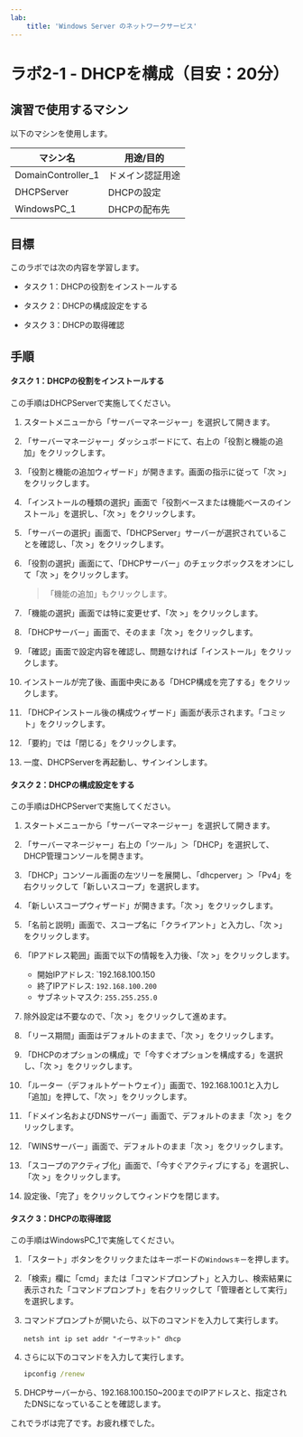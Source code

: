 ```yaml
---
lab:
    title: 'Windows Server のネットワークサービス'
---
```


# ラボ2-1  - DHCPを構成（目安：20分）

## 演習で使用するマシン

以下のマシンを使用します。

| マシン名           | 用途/目的        |
| ------------------ | ---------------- |
| DomainController_1 | ドメイン認証用途 |
| DHCPServer         | DHCPの設定       |
| WindowsPC_1        | DHCPの配布先     |



## 目標

このラボでは次の内容を学習します。

- タスク 1：DHCPの役割をインストールする

- タスク 2：DHCPの構成設定をする

- タスク 3：DHCPの取得確認



## 手順

#### タスク 1：DHCPの役割をインストールする

この手順はDHCPServerで実施してください。

1. スタートメニューから「サーバーマネージャー」を選択して開きます。

2. 「サーバーマネージャー」ダッシュボードにて、右上の「役割と機能の追加」をクリックします。

3. 「役割と機能の追加ウィザード」が開きます。画面の指示に従って「次 >」をクリックします。

4. 「インストールの種類の選択」画面で「役割ベースまたは機能ベースのインストール」を選択し、「次 >」をクリックします。

5. 「サーバーの選択」画面で、「DHCPServer」サーバーが選択されていることを確認し、「次 >」をクリックします。

6. 「役割の選択」画面にて、「DHCPサーバー」のチェックボックスをオンにして「次 >」をクリックします。

   > 「機能の追加」もクリックします。

7. 「機能の選択」画面では特に変更せず、「次 >」をクリックします。

8. 「DHCPサーバー」画面で、そのまま「次 >」をクリックします。

9. 「確認」画面で設定内容を確認し、問題なければ「インストール」をクリックします。

10. インストールが完了後、画面中央にある「DHCP構成を完了する」をクリックします。

11. 「DHCPインストール後の構成ウィザード」画面が表示されます。「コミット」をクリックします。

12. 「要約」では「閉じる」をクリックします。

13. 一度、DHCPServerを再起動し、サインインします。

    


#### タスク 2：DHCPの構成設定をする

この手順はDHCPServerで実施してください。

1. スタートメニューから「サーバーマネージャー」を選択して開きます。

2. 「サーバーマネージャー」右上の「ツール」＞「DHCP」を選択して、DHCP管理コンソールを開きます。

3. 「DHCP」コンソール画面の左ツリーを展開し、「dhcperver」＞「Pv4」を右クリックして「新しいスコープ」を選択します。

4. 「新しいスコープウィザード」が開きます。「次 >」をクリックします。

5. 「名前と説明」画面で、スコープ名に「クライアント」と入力し、「次 >」をクリックします。

6. 「IPアドレス範囲」画面で以下の情報を入力後、「次 >」をクリックします。
   - 開始IPアドレス: `192.168.100.150
   - 終了IPアドレス: `192.168.100.200`
   - サブネットマスク: `255.255.255.0`

7. 除外設定は不要なので、「次 >」をクリックして進めます。

8. 「リース期間」画面はデフォルトのままで、「次 >」をクリックします。

9. 「DHCPのオプションの構成」で「今すぐオプションを構成する」を選択し、「次 >」をクリックします。

10. 「ルーター（デフォルトゲートウェイ）」画面で、192.168.100.1と入力し「追加」を押して、「次 >」をクリックします。

11. 「ドメイン名およびDNSサーバー」画面で、デフォルトのまま「次 >」をクリックします。

12. 「WINSサーバー」画面で、デフォルトのまま「次 >」をクリックします。

13. 「スコープのアクティブ化」画面で、「今すぐアクティブにする」を選択し、「次 >」をクリックします。

14. 設定後、「完了」をクリックしてウィンドウを閉じます。

    


#### タスク 3：DHCPの取得確認

この手順はWindowsPC_1で実施してください。

1. 「スタート」ボタンをクリックまたはキーボードの`Windowsキー`を押します。

2. 「検索」欄に「cmd」または「コマンドプロンプト」と入力し、検索結果に表示された「コマンドプロンプト」を右クリックして「管理者として実行」を選択します。

3. コマンドプロンプトが開いたら、以下のコマンドを入力して実行します。

   ```
   netsh int ip set addr "イーサネット" dhcp
   ```

4. さらに以下のコマンドを入力して実行します。

   ```cmd
   ipconfig /renew
   ```

5. DHCPサーバーから、192.168.100.150~200までのIPアドレスと、指定されたDNSになっていることを確認します。

   

これでラボは完了です。お疲れ様でした。
